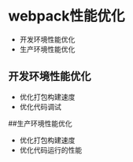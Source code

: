 # webpack性能优化
* 开发环境性能优化
* 生产环境性能优化

## 开发环境性能优化
* 优化打包构建速度
* 优化代码调试

##生产环境性能优化
* 优化打包构建速度
* 优化代码运行的性能
